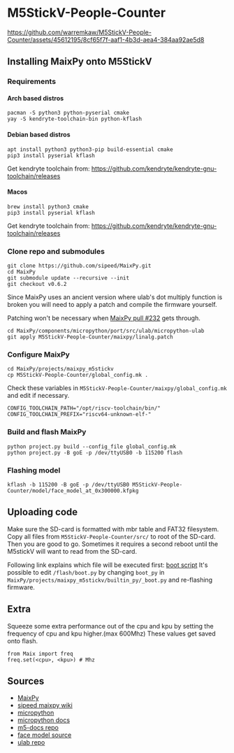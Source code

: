 # M5StickV-People-Counter

https://github.com/warremkaw/M5StickV-People-Counter/assets/45612195/8cf65f7f-aaf1-4b3d-aea4-384aa92ae5d8

## Installing MaixPy onto M5StickV

### Requirements

#### Arch based distros

``` {.bash}
pacman -S python3 python-pyserial cmake
yay -S kendryte-toolchain-bin python-kflash
```

#### Debian based distros

``` {.bash}
apt install python3 python3-pip build-essential cmake
pip3 install pyserial kflash
```

Get kendryte toolchain from:
<https://github.com/kendryte/kendryte-gnu-toolchain/releases>

#### Macos

``` {.bash}
brew install python3 cmake
pip3 install pyserial kflash
```

Get kendryte toolchain from:
<https://github.com/kendryte/kendryte-gnu-toolchain/releases>

### Clone repo and submodules

``` {.bash}
git clone https://github.com/sipeed/MaixPy.git
cd MaixPy
git submodule update --recursive --init
git checkout v0.6.2
```

Since MaixPy uses an ancient version where ulab's dot multiply function
is broken you will need to apply a patch and compile the firmware
yourself.

Patching won't be necessary when [MaixPy pull
\#232](https://github.com/sipeed/MaixPy/pull/232) gets through.

``` {.bash}
cd MaixPy/components/micropython/port/src/ulab/micropython-ulab
git apply M5StickV-People-Counter/maixpy/linalg.patch
```

### Configure MaixPy

``` {.bash}
cd MaixPy/projects/maixpy_m5stickv
cp M5StickV-People-Counter/global_config.mk .
```

Check these variables in `M5StickV-People-Counter/maixpy/global_config.mk`
and edit if necessary.

``` {.make}
CONFIG_TOOLCHAIN_PATH="/opt/riscv-toolchain/bin/"
CONFIG_TOOLCHAIN_PREFIX="riscv64-unknown-elf-"
```

### Build and flash MaixPy

``` {.bash}
python project.py build --config_file global_config.mk
python project.py -B goE -p /dev/ttyUSB0 -b 115200 flash
```

### Flashing model

``` {.bash}
kflash -b 115200 -B goE -p /dev/ttyUSB0 M5StickV-People-Counter/model/face_model_at_0x300000.kfpkg
```

## Uploading code

Make sure the SD-card is formatted with mbr table and FAT32 filesystem.
Copy all files from `M5StickV-People-Counter/src/` to root of the SD-card.
Then you are good to go. Sometimes it requires a second reboot until the
M5stickV will want to read from the SD-card.

Following link explains which file will be executed first: [boot script](https://wiki.sipeed.com/soft/maixpy/en/get_started/get_started_boot.html)
It's possible to edit `/flash/boot.py` by changing `boot_py` in
`MaixPy/projects/maixpy_m5stickv/builtin_py/_boot.py` and re-flashing
firmware.

## Extra

Squeeze some extra performance out of the cpu and kpu by setting the
frequency of cpu and kpu higher.(max 600Mhz) These values get saved onto
flash.

``` {.python}
from Maix import freq
freq.set(<cpu>, <kpu>) # Mhz
```

## Sources

-   [MaixPy](https://github.com/sipeed/MaixPy/blob/master/build.md)
-   [sipeed maixpy wiki](https://wiki.sipeed.com/soft/maixpy/en/index.html)
-   [micropython](https://github.com/micropython/micropython)
-   [micropython docs](https://docs.micropython.org/en/latest/index.html)
-   [m5-docs repo](https://github.com/m5stack/m5-docs/blob/master/docs/en/core/m5stickv.md)
-   [face model source](http://dl.sipeed.com/shareURL/MAIX/MaixPy/model)
-   [ulab repo](https://github.com/v923z/micropython-ulab/)
